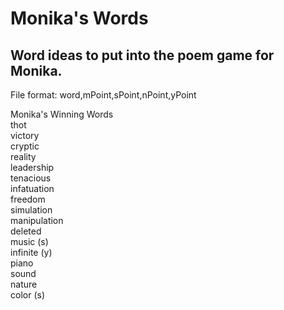 # Monika's Words
## Word ideas to put into the poem game for Monika.  
File format: word,mPoint,sPoint,nPoint,yPoint  
  
Monika's Winning Words  
thot  
victory  
cryptic  
reality  
leadership  
tenacious  
infatuation  
freedom  
simulation  
manipulation  
deleted  
music (s)  
infinite (y)   
piano  
sound  
nature  
color (s)  
